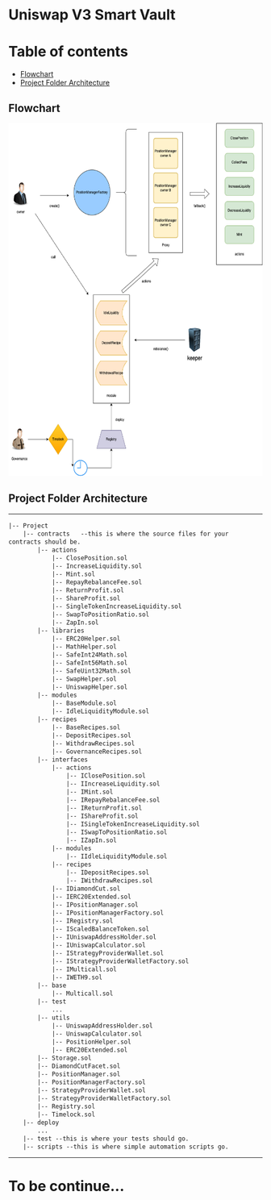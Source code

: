 # Uniswap V3 Smart Vault

# Table of contents
- [Flowchart](#flowchart)
- [Project Folder Architecture](#project-folder-architecture)

## Flowchart

<img src="./doc/uniswap-v3-smart-vault-flowchart.drawio.png" alt="flowchart" width="700" height="700">

## Project Folder Architecture

---

    |-- Project
        |-- contracts   --this is where the source files for your contracts should be.
            |-- actions
                |-- ClosePosition.sol
                |-- IncreaseLiquidity.sol
                |-- Mint.sol
                |-- RepayRebalanceFee.sol
                |-- ReturnProfit.sol
                |-- ShareProfit.sol
                |-- SingleTokenIncreaseLiquidity.sol
                |-- SwapToPositionRatio.sol
                |-- ZapIn.sol
            |-- libraries
                |-- ERC20Helper.sol
                |-- MathHelper.sol
                |-- SafeInt24Math.sol
                |-- SafeInt56Math.sol
                |-- SafeUint32Math.sol
                |-- SwapHelper.sol
                |-- UniswapHelper.sol
            |-- modules
                |-- BaseModule.sol
                |-- IdleLiquidityModule.sol
            |-- recipes
                |-- BaseRecipes.sol
                |-- DepositRecipes.sol
                |-- WithdrawRecipes.sol
                |-- GovernanceRecipes.sol
            |-- interfaces
                |-- actions
                    |-- IClosePosition.sol
                    |-- IIncreaseLiquidity.sol
                    |-- IMint.sol
                    |-- IRepayRebalanceFee.sol
                    |-- IReturnProfit.sol
                    |-- IShareProfit.sol
                    |-- ISingleTokenIncreaseLiquidity.sol
                    |-- ISwapToPositionRatio.sol
                    |-- IZapIn.sol
                |-- modules
                    |-- IIdleLiquidityModule.sol
                |-- recipes
                    |-- IDepositRecipes.sol
                    |-- IWithdrawRecipes.sol
                |-- IDiamondCut.sol
                |-- IERC20Extended.sol
                |-- IPositionManager.sol
                |-- IPositionManagerFactory.sol
                |-- IRegistry.sol
                |-- IScaledBalanceToken.sol
                |-- IUniswapAddressHolder.sol
                |-- IUniswapCalculator.sol
                |-- IStrategyProviderWallet.sol
                |-- IStrategyProviderWalletFactory.sol
                |-- IMulticall.sol
                |-- IWETH9.sol
            |-- base
                |-- Multicall.sol
            |-- test
                ...
            |-- utils
                |-- UniswapAddressHolder.sol
                |-- UniswapCalculator.sol
                |-- PositionHelper.sol
                |-- ERC20Extended.sol
            |-- Storage.sol
            |-- DiamondCutFacet.sol
            |-- PositionManager.sol
            |-- PositionManagerFactory.sol
            |-- StrategyProviderWallet.sol
            |-- StrategyProviderWalletFactory.sol
            |-- Registry.sol
            |-- Timelock.sol
        |-- deploy
            ... 
        |-- test --this is where your tests should go.
        |-- scripts --this is where simple automation scripts go.

---

# To be continue...